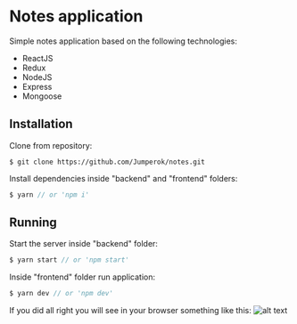# Notes application

Simple notes application based on the following technologies:
* ReactJS
* Redux
* NodeJS
* Express
* Mongoose

## Installation
Clone from repository:
```
$ git clone https://github.com/Jumperok/notes.git
```
Install dependencies inside "backend" and "frontend" folders:
```js
$ yarn // or 'npm i'
```
## Running
Start the server inside "backend" folder:
```js
$ yarn start // or 'npm start'
```
Inside "frontend" folder run application:
```js
$ yarn dev // or 'npm dev'
```
If you did all right you will see in your browser something like this:
![alt text](http://image.ibb.co/cGMwcH/Notes.png)
